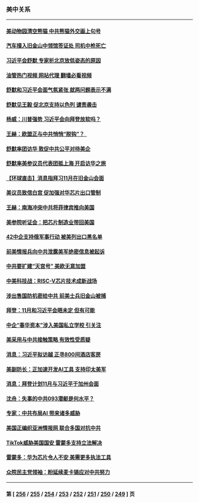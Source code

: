 ### 美中关系
---
#### [美动物园清空熊猫 中共熊猫外交画上句号](../../pages/nf1412576/n14091930.md?10110045) 
#### [汽车撞入旧金山中领馆签证处 司机中枪死亡](../../pages/nf1412576/n14091803.md?10110045) 
#### [习近平会舒默 专家析北京放低姿态的原因](../../pages/nf1412576/n14091508.md?10110045) 
#### [油管热门视频 网站代理 翻墙必看视频](http://138.2.39.72:81/youtube.html?epic-marker?10110045)
#### [舒默和习近平会面气氛紧张 就两问题表示不满](../../pages/nf1412576/n14091457.md?10110045) 
#### [舒默见王毅 促北京支持以色列 谴责袭击](../../pages/nf1412576/n14091259.md?10110045) 
#### [杨威：川普强势 习近平会向拜登放软吗？](../../pages/nf1412576/n14090644.md?10110045) 
#### [王赫：欧盟正与中共悄悄“脱钩”？  ](../../pages/nf1412576/n14090157.md?10110045) 
#### [舒默率团访华 敦促中共公平对待美企](../../pages/nf1412576/n14090375.md?10110045) 
#### [舒默率美参议员代表团抵上海 开启访华之旅](../../pages/nf1412576/n14090269.md?10110045) 
#### [【环球直击】消息指拜习11月在旧金山会面](../../pages/nf1412576/n14089369.md?10110045) 
#### [美议员致信白宫 促加强对华芯片出口管制](../../pages/nf1412576/n14090144.md?10110045) 
#### [王赫：南海冲突中共将菲律宾推向美国](../../pages/nf1412576/n14090142.md?10110045) 
#### [美参院听证会：把芯片制造业带回美国](../../pages/nf1412576/n14089961.md?10110045) 
#### [42中企支持俄军事行动 被美列出口黑名单](../../pages/nf1412576/n14089825.md?10110045) 
#### [前美情报兵向中共泄露美军绝密信息被起诉](../../pages/nf1412576/n14089950.md?10110045) 
#### [中共要扩建“天宫号” 美欧无意加盟](../../pages/nf1412576/n14089851.md?10110045) 
#### [中美科技战：RISC-V芯片技术成新战场](../../pages/nf1412576/n14089810.md?10110045) 
#### [涉出售国防机密给中共 前美士兵旧金山被捕](../../pages/nf1412576/n14089833.md?10110045) 
#### [拜登：11月和习近平会晤未定 但有可能](../../pages/nf1412576/n14089821.md?10110045) 
#### [中企“春华资本”涉入美国私立学校 引关注](../../pages/nf1412576/n14089322.md?10110045) 
#### [美采用与中共接触策略 有效性受质疑](../../pages/nf1412576/n14089723.md?10110045) 
#### [消息：习近平拟访越 正寻800间酒店客房](../../pages/nf1412576/n14089534.md?10110045) 
#### [美副防长：正加速开发AI工具 支持印太美军](../../pages/nf1412576/n14089473.md?10110045) 
#### [消息：拜登计划11月与习近平于加州会面](../../pages/nf1412576/n14089442.md?10110045) 
#### [沈舟：失事的中共093潜艇是何水平？](../../pages/nf1412576/n14089236.md?10110045) 
#### [专家：中共布局AI 带来诸多威胁](../../pages/nf1412576/n14089043.md?10110045) 
#### [美国正编织亚洲情报网 联合多国对抗中共](../../pages/nf1412576/n14088883.md?10110045) 
#### [TikTok威胁美国国安 雷蒙多支持立法解决](../../pages/nf1412576/n14088741.md?10110045) 
#### [雷蒙多：华为芯片令人不安 美需更多执法工具](../../pages/nf1412576/n14088581.md?10110045) 
#### [众院民主党领袖：盼延续麦卡锡应对中共努力](../../pages/nf1412576/n14088371.md?10110045) 

---
#### 第 [ [256](./256.md?10110045) / [255](./255.md?10110045) / [254](./254.md?10110045) / [253](./253.md?10110045) / [252](./252.md?10110045) / [251](./251.md?10110045) / [250](./250.md?10110045) / [249](./249.md?10110045) ] 页
